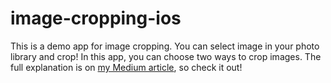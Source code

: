 # image-cropping-ios
This is a demo app for image cropping. You can select image in your photo library and crop! 
In this app, you can choose two ways to crop images. The full explanation is on [my Medium article](https://medium.com/@joeeeha/cropping-images-in-swift-and-the-basics-of-uiimage-cgimage-and-ciimage-42608e4531bb), so check it out!
